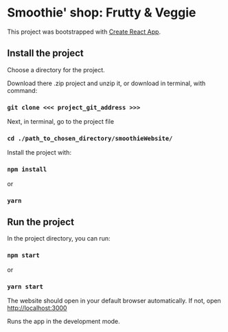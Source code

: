 # Smoothie' shop: Frutty & Veggie

This project was bootstrapped with [Create React App](https://github.com/facebook/create-react-app).


## Install the project

Choose a directory for the project.

Download there .zip project and unzip it, or download in terminal, with command:

### `git clone <<< project_git_address >>>`

Next, in terminal, go to the project file

### `cd ./path_to_chosen_directory/smoothieWebsite/`


Install the project with:

### `npm install`

or

### `yarn`


## Run the project
In the project directory, you can run:

### `npm start`

or

### `yarn start`

The website should open in your default browser automatically.
If not, open [http://localhost:3000](http://localhost:3000)

Runs the app in the development mode.<br>
